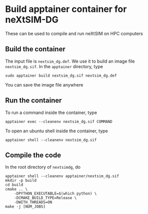 # Build apptainer container for neXtSIM-DG
These can be used to compile and run neXtSIM on HPC computers

## Build the container
The input file is `nextsim_dg.def`. We use it to build an image file `nextsim_dg.sif`.
In the `apptainer` directory, type
```
sudo apptainer build nextsim_dg.sif nextsim_dg.def
```
You can save the image file anywhere

## Run the container
To run a command inside the container, type
```
apptainer exec --cleanenv nextsim_dg.sif COMMAND
```
To open an ubuntu shell inside the container, type
```
apptainer shell --cleanenv nextsim_dg.sif
```

## Compile the code
In the root directory of `nextsimdg`, do
```
apptainer shell --cleanenv apptainer/nextsim_dg.sif
mkdir -p build
cd build
cmake .. \
    -DPYTHON_EXECUTABLE=$(which python) \
    -DCMAKE_BUILD_TYPE=Release \
    -DWITH_THREADS=ON
make -j [NUM_JOBS]
```
